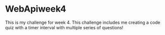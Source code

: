 # WebApiweek4
This is my challenge for week 4. This challenge includes me creating a code quiz with a timer interval with multiple series of questions!
